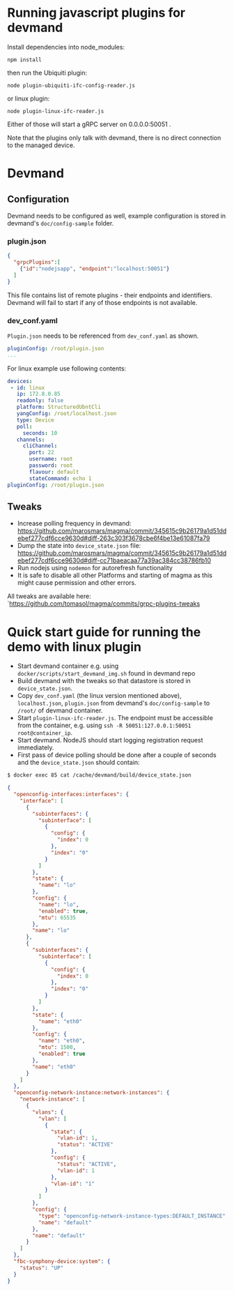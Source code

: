 # Running javascript plugins for devmand

Install dependencies into node_modules:
```
npm install
```
then run the Ubiquiti plugin:
```
node plugin-ubiquiti-ifc-config-reader.js
```

or linux plugin:
```
node plugin-linux-ifc-reader.js
```

Either of those will start a gRPC server on 0.0.0.0:50051 .

Note that the plugins only talk with devmand, there is no direct connection to
the managed device.

# Devmand

## Configuration
Devmand needs to be configured as well, example configuration is stored in devmand's `doc/config-sample` folder.
### plugin.json
```json
{
  "grpcPlugins":[
    {"id":"nodejsapp", "endpoint":"localhost:50051"}
  ]
}
```
This file contains list of remote plugins - their endpoints and identifiers. Devmand
will fail to start if any of those endpoints is not available.

### dev_conf.yaml
`Plugin.json` needs to be referenced from `dev_conf.yaml` as shown.
```yml
pluginConfig: /root/plugin.json
...
```

For linux example use following contents:
```yml
devices:
 - id: linux
   ip: 172.8.0.85
   readonly: false
   platform: StructuredUbntCli
   yangConfig: /root/localhost.json
   type: Device
   poll:
     seconds: 10
   channels:
     cliChannel:
       port: 22
       username: root
       password: root
       flavour: default
       stateCommand: echo 1
pluginConfig: /root/plugin.json
```

## Tweaks
- Increase polling frequency in devmand:
 https://github.com/marosmars/magma/commit/345615c9b26179a1d51ddebef277cdf6cce9630d#diff-263c303f3678cbe6f4be13e61087fa79
- Dump the state into `device_state.json` file:
https://github.com/marosmars/magma/commit/345615c9b26179a1d51ddebef277cdf6cce9630d#diff-cc71baeacaa77a39ac384cc38786fb10
- Run nodejs using `nodemon` for autorefresh functionality
- It is safe to disable all other Platforms and starting of magma as this might cause permission and other errors.

All tweaks are available here: `https://github.com/tomasol/magma/commits/grpc-plugins-tweaks

# Quick start guide for running the demo with linux plugin
- Start devmand container e.g. using `docker/scripts/start_devmand_img.sh` found in devmand repo
- Build devmand with the tweaks so that datastore is stored in `device_state.json`.
- Copy `dev_conf.yaml` (the linux version mentioned above), `localhost.json`, `plugin.json`
from devmand's `doc/config-sample` to `/root/` of devmand container.
- Start `plugin-linux-ifc-reader.js`. The endpoint must be accessible from the container, e.g.
using `ssh -R 50051:127.0.0.1:50051 root@container_ip`.
- Start devmand. NodeJS should start logging registration request immediately.
- First pass of device polling should be done after a couple of seconds and the `device_state.json` should contain:
```sh
$ docker exec 85 cat /cache/devmand/build/device_state.json
```
```json
{
  "openconfig-interfaces:interfaces": {
    "interface": [
      {
        "subinterfaces": {
          "subinterface": [
            {
              "config": {
                "index": 0
              },
              "index": "0"
            }
          ]
        },
        "state": {
          "name": "lo"
        },
        "config": {
          "name": "lo",
          "enabled": true,
          "mtu": 65535
        },
        "name": "lo"
      },
      {
        "subinterfaces": {
          "subinterface": [
            {
              "config": {
                "index": 0
              },
              "index": "0"
            }
          ]
        },
        "state": {
          "name": "eth0"
        },
        "config": {
          "name": "eth0",
          "mtu": 1500,
          "enabled": true
        },
        "name": "eth0"
      }
    ]
  },
  "openconfig-network-instance:network-instances": {
    "network-instance": [
      {
        "vlans": {
          "vlan": [
            {
              "state": {
                "vlan-id": 1,
                "status": "ACTIVE"
              },
              "config": {
                "status": "ACTIVE",
                "vlan-id": 1
              },
              "vlan-id": "1"
            }
          ]
        },
        "config": {
          "type": "openconfig-network-instance-types:DEFAULT_INSTANCE",
          "name": "default"
        },
        "name": "default"
      }
    ]
  },
  "fbc-symphony-device:system": {
    "status": "UP"
  }
}
```
